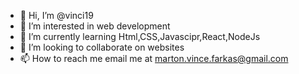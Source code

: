- 👋 Hi, I’m @vinci19
- 👀 I’m interested in web development
- 🌱 I’m currently learning Html,CSS,Javascipr,React,NodeJs
- 💞️ I’m looking to collaborate on websites
- 📫 How to reach me email me at marton.vince.farkas@gmail.com

<!---
vinci19/vinci19 is a ✨ special ✨ repository because its `README.md` (this file) appears on your GitHub profile.
You can click the Preview link to take a look at your changes.
--->

